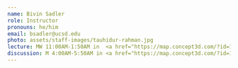 ```yaml
---
name: Bivin Sadler
role: Instructor
pronouns: he/him
email: bsadler@ucsd.edu
photo: assets/staff-images/tauhidur-rahman.jpg
lecture: MW 11:00AM-1:50AM in  <a href="https://map.concept3d.com/?id=1005#!ct/18312?s/WLH_Main</a> 2111.
discussion: M 4:00AM-5:50AM in <a href="https://map.concept3d.com/?id=1005#!ct/18312?s/WLH_Main</a> 2205.
---
```

